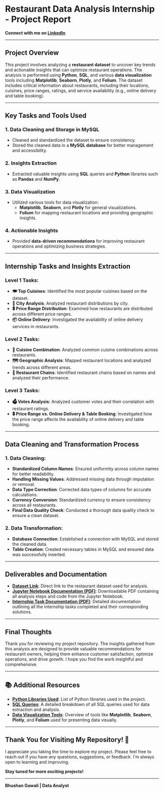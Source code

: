 # Restaurant Data Analysis Internship - Project Report

**Connect with me on [LinkedIn](#)**

---

## Project Overview

This project involves analyzing a **restaurant dataset** to uncover key trends and actionable insights that can optimize restaurant operations. The analysis is performed using **Python**, **SQL**, and various **data visualization** tools including **Matplotlib**, **Seaborn**, **Plotly**, and **Folium**. The dataset includes critical information about restaurants, including their locations, cuisines, price ranges, ratings, and service availability (e.g., online delivery and table booking).

---

## Key Tasks and Tools Used

### 1. **Data Cleaning and Storage in MySQL**
- Cleaned and standardized the dataset to ensure consistency.
- Stored the cleaned data in a **MySQL database** for better management and accessibility.

### 2. **Insights Extraction**
- Extracted valuable insights using **SQL** queries and **Python** libraries such as **Pandas** and **NumPy**.

### 3. **Data Visualization**
- Utilized various tools for data visualization:
  - **Matplotlib**, **Seaborn**, and **Plotly** for general visualizations.
  - **Folium** for mapping restaurant locations and providing geographic insights.

### 4. **Actionable Insights**
- Provided **data-driven recommendations** for improving restaurant operations and optimizing business strategies.

---

## Internship Tasks and Insights Extraction

### **Level 1 Tasks**:  
- **🍽 Top Cuisines**: Identified the most popular cuisines based on the dataset.  
- **🌆 City Analysis**: Analyzed restaurant distributions by city.  
- **💲 Price Range Distribution**: Examined how restaurants are distributed across different price ranges.  
- **📦 Online Delivery**: Investigated the availability of online delivery services in restaurants.

### **Level 2 Tasks**:  
- **🍕 Cuisine Combination**: Analyzed common cuisine combinations across restaurants.  
- **🗺 Geographic Analysis**: Mapped restaurant locations and analyzed trends across different areas.  
- **🍴 Restaurant Chains**: Identified restaurant chains based on names and analyzed their performance.

### **Level 3 Tasks**:  
- **🗳 Votes Analysis**: Analyzed customer votes and their correlation with restaurant ratings.  
- **💲 Price Range vs. Online Delivery & Table Booking**: Investigated how the price range affects the availability of online delivery and table booking.

---

## Data Cleaning and Transformation Process

### **1. Data Cleaning:**
- **Standardized Column Names**: Ensured uniformity across column names for better readability.
- **Handling Missing Values**: Addressed missing data through imputation or removal.
- **Data Type Correction**: Corrected data types of columns for accurate calculations.
- **Currency Conversion**: Standardized currency to ensure consistency across all restaurants.
- **Final Data Quality Check**: Conducted a thorough data quality check to ensure a clean dataset.

### **2. Data Transformation:**
- **Database Connection**: Established a connection with MySQL and stored the cleaned data.
- **Table Creation**: Created necessary tables in MySQL and ensured data was successfully inserted.

---

## Deliverables and Documentation

- **[Dataset Link](#)**: Direct link to the restaurant dataset used for analysis.  
- **[Jupyter Notebook Documentation (PDF)](path-to-jupyter-notebook-pdf)**: Downloadable PDF containing all analysis steps and code from the Jupyter Notebook.  
- **[Internship Task Documentation (PDF)](path-to-internship-task-pdf)**: Detailed documentation outlining all the internship tasks completed and their corresponding solutions.

---

## Final Thoughts

Thank you for reviewing my project repository. The insights gathered from this analysis are designed to provide valuable recommendations for restaurant owners, helping them enhance customer satisfaction, optimize operations, and drive growth. I hope you find the work insightful and comprehensive.

---

## 📚 Additional Resources

- [**Python Libraries Used**](#): List of Python libraries used in the project.
- [**SQL Queries**](#): A detailed breakdown of all SQL queries used for data extraction and analysis.
- [**Data Visualization Tools**](#): Overview of tools like **Matplotlib**, **Seaborn**, **Plotly**, and **Folium** used for presenting data visually.

---

## Thank You for Visiting My Repository! 🚀

I appreciate you taking the time to explore my project. Please feel free to reach out if you have any questions, suggestions, or feedback. I'm always open to learning and improving.

**Stay tuned for more exciting projects!**

---

**Bhushan Gawali | Data Analyst**
